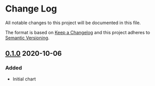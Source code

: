 Change Log
==========

All notable changes to this project will be documented in this file.

The format is based on [Keep a Changelog](http://keepachangelog.com/)
and this project adheres to [Semantic Versioning](http://semver.org/).

## [0.1.0] 2020-10-06
### Added
- Initial chart

[0.1.0]: https://github.com/rhoai/helm-charts/releases/tag/postgresql-0.1.0
[0.1.1]: https://github.com/rhoai/helm-charts/compare/postgresql-0.1.0...postgresql-0.1.1

[comment]: # (Added, Changed, Removed)
